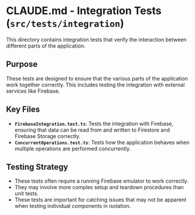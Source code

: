 # CLAUDE.md - Integration Tests (`src/tests/integration`)

This directory contains integration tests that verify the interaction between different parts of the application.

## Purpose
These tests are designed to ensure that the various parts of the application work together correctly. This includes testing the integration with external services like Firebase.

## Key Files
- **`FirebaseIntegration.test.ts`**: Tests the integration with Firebase, ensuring that data can be read from and written to Firestore and Firebase Storage correctly.
- **`ConcurrentOperations.test.ts`**: Tests how the application behaves when multiple operations are performed concurrently.

## Testing Strategy
- These tests often require a running Firebase emulator to work correctly.
- They may involve more complex setup and teardown procedures than unit tests.
- These tests are important for catching issues that may not be apparent when testing individual components in isolation.
